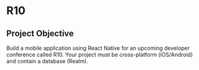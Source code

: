 # R10

## Project Objective
Build a mobile application using React Native for an upcoming developer conference called R10.
Your project must be cross-platform (iOS/Android) and contain a database (Realm).